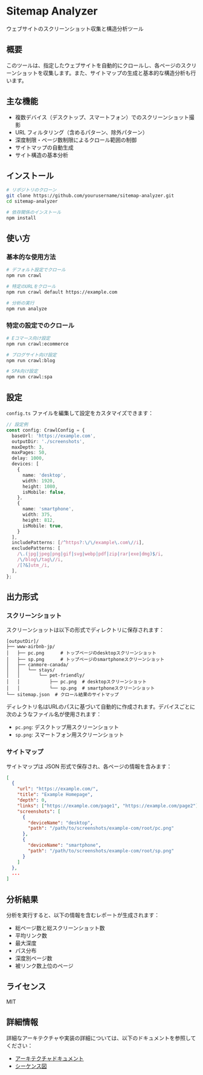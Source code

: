 # Sitemap Analyzer

ウェブサイトのスクリーンショット収集と構造分析ツール

## 概要

このツールは、指定したウェブサイトを自動的にクロールし、各ページのスクリーンショットを収集します。また、サイトマップの生成と基本的な構造分析も行います。

## 主な機能

- 複数デバイス（デスクトップ、スマートフォン）でのスクリーンショット撮影
- URL フィルタリング（含めるパターン、除外パターン）
- 深度制限・ページ数制限によるクロール範囲の制御
- サイトマップの自動生成
- サイト構造の基本分析

## インストール

```bash
# リポジトリのクローン
git clone https://github.com/yourusername/sitemap-analyzer.git
cd sitemap-analyzer

# 依存関係のインストール
npm install
```

## 使い方

### 基本的な使用方法

```bash
# デフォルト設定でクロール
npm run crawl

# 特定のURLをクロール
npm run crawl default https://example.com

# 分析の実行
npm run analyze
```

### 特定の設定でのクロール

```bash
# Eコマース向け設定
npm run crawl:ecommerce

# ブログサイト向け設定
npm run crawl:blog

# SPA向け設定
npm run crawl:spa
```

## 設定

`config.ts` ファイルを編集して設定をカスタマイズできます：

```typescript
// 設定例
const config: CrawlConfig = {
  baseUrl: 'https://example.com',
  outputDir: './screenshots',
  maxDepth: 3,
  maxPages: 50,
  delay: 1000,
  devices: [
    {
      name: 'desktop',
      width: 1920,
      height: 1080,
      isMobile: false,
    },
    {
      name: 'smartphone',
      width: 375,
      height: 812,
      isMobile: true,
    }
  ],
  includePatterns: [/^https?:\/\/example\.com\//i],
  excludePatterns: [
    /\.(jpg|jpeg|png|gif|svg|webp|pdf|zip|rar|exe|dmg)$/i,
    /\/blog\/tag\//i,
    /[?&]utm_/i,
  ],
};
```

## 出力形式

### スクリーンショット

スクリーンショットは以下の形式でディレクトリに保存されます：

```
[outputDir]/
├── www-airbnb-jp/
│   ├── pc.png      # トップページのdesktopスクリーンショット
│   ├── sp.png      # トップページのsmartphoneスクリーンショット
│   ├── canmore-canada/
│   │   └── stays/
│   │       └── pet-friendly/
│   │           ├── pc.png  # desktopスクリーンショット
│   │           └── sp.png  # smartphoneスクリーンショット
└── sitemap.json  # クロール結果のサイトマップ
```

ディレクトリ名はURLのパスに基づいて自動的に作成されます。デバイスごとに次のようなファイル名が使用されます：

- `pc.png`: デスクトップ用スクリーンショット
- `sp.png`: スマートフォン用スクリーンショット

### サイトマップ

サイトマップは JSON 形式で保存され、各ページの情報を含みます：

```json
[
  {
    "url": "https://example.com/",
    "title": "Example Homepage",
    "depth": 0,
    "links": ["https://example.com/page1", "https://example.com/page2"],
    "screenshots": [
      {
        "deviceName": "desktop",
        "path": "/path/to/screenshots/example-com/root/pc.png"
      },
      {
        "deviceName": "smartphone",
        "path": "/path/to/screenshots/example-com/root/sp.png"
      }
    ]
  },
  ...
]
```

## 分析結果

分析を実行すると、以下の情報を含むレポートが生成されます：

- 総ページ数と総スクリーンショット数
- 平均リンク数
- 最大深度
- パス分布
- 深度別ページ数
- 被リンク数上位のページ

## ライセンス

MIT

## 詳細情報

詳細なアーキテクチャや実装の詳細については、以下のドキュメントを参照してください：

- [アーキテクチャドキュメント](./architecture.md)
- [シーケンス図](./sequence.md)
